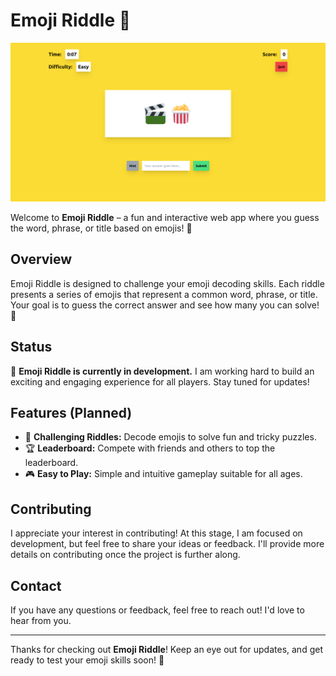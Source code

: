 # Emoji Riddle 🎉

![Game Play Screen](screenshots/play.png)

Welcome to **Emoji Riddle** – a fun and interactive web app where you guess the word, phrase, or title based on emojis! 🧩

## Overview

Emoji Riddle is designed to challenge your emoji decoding skills. Each riddle presents a series of emojis that represent a common word, phrase, or title. Your goal is to guess the correct answer and see how many you can solve! 🌟

## Status

🚧 **Emoji Riddle is currently in development.** I am working hard to build an exciting and engaging experience for all players. Stay tuned for updates!

## Features (Planned)

- 🧠 **Challenging Riddles:** Decode emojis to solve fun and tricky puzzles.
- 🏆 **Leaderboard:** Compete with friends and others to top the leaderboard.
- 🎮 **Easy to Play:** Simple and intuitive gameplay suitable for all ages.

## Contributing

I appreciate your interest in contributing! At this stage, I am focused on development, but feel free to share your ideas or feedback. I'll provide more details on contributing once the project is further along.

## Contact

If you have any questions or feedback, feel free to reach out! I'd love to hear from you.

---

Thanks for checking out **Emoji Riddle**! Keep an eye out for updates, and get ready to test your emoji skills soon! 🎉
